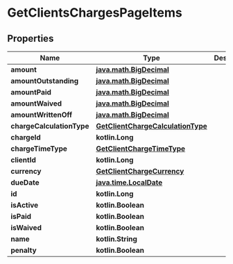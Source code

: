 
# GetClientsChargesPageItems

## Properties
| Name | Type | Description | Notes |
| ------------ | ------------- | ------------- | ------------- |
| **amount** | [**java.math.BigDecimal**](java.math.BigDecimal.md) |  |  [optional] |
| **amountOutstanding** | [**java.math.BigDecimal**](java.math.BigDecimal.md) |  |  [optional] |
| **amountPaid** | [**java.math.BigDecimal**](java.math.BigDecimal.md) |  |  [optional] |
| **amountWaived** | [**java.math.BigDecimal**](java.math.BigDecimal.md) |  |  [optional] |
| **amountWrittenOff** | [**java.math.BigDecimal**](java.math.BigDecimal.md) |  |  [optional] |
| **chargeCalculationType** | [**GetClientChargeCalculationType**](GetClientChargeCalculationType.md) |  |  [optional] |
| **chargeId** | **kotlin.Long** |  |  [optional] |
| **chargeTimeType** | [**GetClientChargeTimeType**](GetClientChargeTimeType.md) |  |  [optional] |
| **clientId** | **kotlin.Long** |  |  [optional] |
| **currency** | [**GetClientChargeCurrency**](GetClientChargeCurrency.md) |  |  [optional] |
| **dueDate** | [**java.time.LocalDate**](java.time.LocalDate.md) |  |  [optional] |
| **id** | **kotlin.Long** |  |  [optional] |
| **isActive** | **kotlin.Boolean** |  |  [optional] |
| **isPaid** | **kotlin.Boolean** |  |  [optional] |
| **isWaived** | **kotlin.Boolean** |  |  [optional] |
| **name** | **kotlin.String** |  |  [optional] |
| **penalty** | **kotlin.Boolean** |  |  [optional] |



